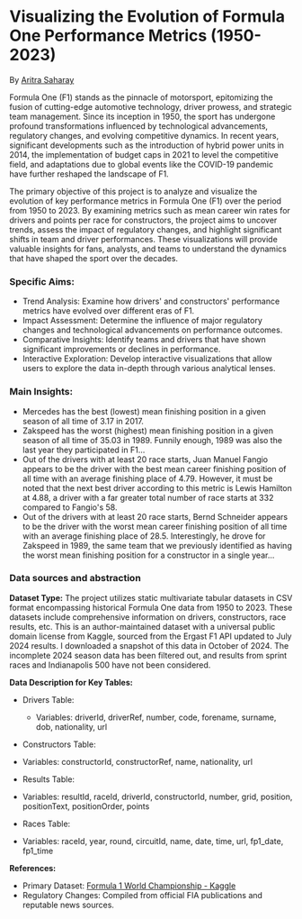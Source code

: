 # Visualizing the Evolution of Formula One Performance Metrics (1950-2023)

By [Aritra Saharay](https://ari-s-123.github.io/Personal-Site)

<break/>

Formula One (F1) stands as the pinnacle of motorsport, epitomizing the fusion of
cutting-edge automotive technology, driver prowess, and strategic team
management. Since its inception in 1950, the sport has undergone profound
transformations influenced by technological advancements, regulatory changes,
and evolving competitive dynamics. In recent years, significant developments
such as the introduction of hybrid power units in 2014, the implementation of
budget caps in 2021 to level the competitive field, and adaptations due to
global events like the COVID-19 pandemic have further reshaped the landscape of
F1.

The primary objective of this project is to analyze and visualize the evolution
of key performance metrics in Formula One (F1) over the period from 1950
to 2023. By examining metrics such as mean career win rates for drivers and
points per race for constructors, the project aims to uncover trends, assess the
impact of regulatory changes, and highlight significant shifts in team and
driver performances. These visualizations will provide valuable insights for
fans, analysts, and teams to understand the dynamics that have shaped the sport
over the decades.

### Specific Aims:

- Trend Analysis: Examine how drivers' and constructors' performance metrics
  have evolved over different eras of F1.
- Impact Assessment: Determine the influence of major regulatory changes and
  technological advancements on performance outcomes.
- Comparative Insights: Identify teams and drivers that have shown significant
  improvements or declines in performance.
- Interactive Exploration: Develop interactive visualizations that allow users
  to explore the data in-depth through various analytical lenses.

### Main Insights:

- Mercedes has the best (lowest) mean finishing position in a given season of
  all time of 3.17 in 2017.
- Zakspeed has the worst (highest) mean finishing position in a given season of
  all time of 35.03 in 1989. Funnily enough, 1989 was also the last year they
  participated in F1...
- Out of the drivers with at least 20 race starts, Juan Manuel Fangio appears to
  be the driver with the best mean career finishing position of all time with an
  average finishing place of 4.79. However, it must be noted that the next best
  driver according to this metric is Lewis Hamilton at 4.88, a driver with a far
  greater total number of race starts at 332 compared to Fangio's 58.
- Out of the drivers with at least 20 race starts, Bernd Schneider appears to be
  the driver with the worst mean career finishing position of all time with an
  average finishing place of 28.5. Interestingly, he drove for Zakspeed in 1989,
  the same team that we previously identified as having the worst mean finishing
  position for a constructor in a single year...

### Data sources and abstraction

**Dataset Type:** The project utilizes static multivariate tabular datasets in
CSV format encompassing historical Formula One data from 1950 to 2023. These
datasets include comprehensive information on drivers, constructors, race
results, etc. This is an author-maintained dataset with a universal public
domain license from Kaggle, sourced from the Ergast F1 API updated to July 2024
results. I downloaded a snapshot of this data in October of 2024. The incomplete
2024 season data has been filtered out, and results from sprint races and
Indianapolis 500 have not been considered.

**Data Description for Key Tables:**

- Drivers Table:

  - Variables: driverId, driverRef, number, code, forename, surname, dob,
    nationality, url

- Constructors Table:
- Variables: constructorId, constructorRef, name, nationality, url

- Results Table:
- Variables: resultId, raceId, driverId, constructorId, number, grid, position,
  positionText, positionOrder, points

- Races Table:
- Variables: raceId, year, round, circuitId, name, date, time, url, fp1_date,
  fp1_time

**References:**

- Primary Dataset:
  [Formula 1 World Championship - Kaggle](https://www.kaggle.com/datasets/rohanrao/formula-1-world-championship-1950-2020)
- Regulatory Changes: Compiled from official FIA publications and reputable news
  sources.
